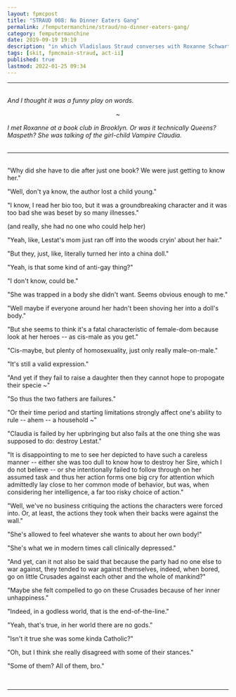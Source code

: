 ```yaml
---
layout: fpmcpost
title: "STRAUD 008: No Dinner Eaters Gang"
permalink: /femputermanchine/straud/no-dinner-eaters-gang/
category: femputermanchine
date: 2019-09-19 19:19
description: "in which Vladislaus Straud converses with Roxanne Schwartz and her book club"
tags: [skit, fpmcmain-straud, act-ii]
published: true
lastmod: 2022-01-25 09:34
---
```

[//]: # (  1/25/22  -added)

*****
<br><i>And I thought it was a funny play on words.</i>

<center>~</center>

<i>I met Roxanne at a book club in Brooklyn. Or was it technically Queens? Maspeth? She was talking of the girl-child Vampire Claudia.</i>
<br><br>

*****
<br>"Why did she have to die after just one book? We were just getting to know her."

"Well, don't ya know, the author lost a child young."

"I know, I read her bio too, but it was a groundbreaking character and it was too bad she was beset by so many illnesses."

(and really, she had no one who could help her)

"Yeah, like, Lestat's mom just ran off into the woods cryin' about her hair."

"But they, just, like, literally turned her into a china doll."

"Yeah, is that some kind of anti-gay thing?"

"I don't know, could be."

"She was trapped in a body she didn't want. Seems obvious enough to me."

"Well maybe if everyone around her hadn't been shoving her into a doll's body."

"But she seems to think it's a fatal characteristic of female-dom because look at her heroes -- as cis-male as you get."

"Cis-maybe, but plenty of homosexuality, just only really male-on-male."

"It's still a valid expression."

"And yet if they fail to raise a daughter then they cannot hope to propogate their specie ~"

"So thus the two fathers are failures."

"Or their time period and starting limitations strongly affect one's ability to rule -- ahem -- a household ~"

"Claudia is failed by her upbringing but also fails at the one thing she was supposed to do: destroy Lestat."

"It is disappointing to me to see her depicted to have such a careless manner -- either she was too dull to know how to destroy her Sire, which I do not believe -- or she intentionally failed to follow through on her assumed task and thus her action forms one big cry for attention which admittedly lay close to her common mode of behavior, but was, when considering her intelligence, a far too risky choice of action."

"Well, we've no business critiquing the actions the characters were forced into. Or, at least, the actions they took when their backs were against the wall."

"She's allowed to feel whatever she wants to about her own body!"

"She's what we in modern times call clinically depressed."

"And yet, can it not also be said that because the party had no one else to war against, they tended to war against themselves, indeed, when bored, go on little Crusades against each other and the whole of mankind?"

"Maybe she felt compelled to go on these Crusades because of her inner unhappiness."

"Indeed, in a godless world, that is the end-of-the-line."

"Yeah, that's true, in her world there are no gods."

"Isn't it true she was some kinda Catholic?"

"Oh, but I think she really disagreed with some of their stances."

"Some of them? All of them, bro."

<br>

*****

